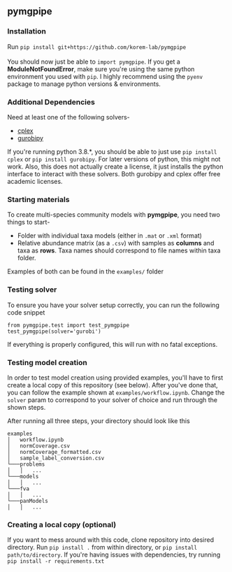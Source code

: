 ## pymgpipe

### Installation
Run `pip install git+https://github.com/korem-lab/pymgpipe`<br/><br/>
You should now just be able to `import pymgpipe`. If you get a **ModuleNotFoundError**, make sure you're using the same python environment you used with `pip`. I highly recommend using the `pyenv` package to manage python versions & environments.


### Additional Dependencies
Need at least one of the following solvers-

-  [cplex](<https://www-01.ibm.com/software/commerce/optimization/cplex-optimizer/>)
-  [gurobipy](<http://www.gurobi.com>)

If you're running python 3.8.*, you should be able to just use `pip install cplex` or `pip install gurobipy`. For later versions of python, this might not work. Also, this does not actually create a license, it just installs the python interface to interact with these solvers. Both gurobipy and cplex offer free academic licenses. 

### Starting materials
To create multi-species community models with **pymgpipe**, you need two things to start-

-  Folder with individual taxa models (either in `.mat` or `.xml` format)
-  Relative abundance matrix (as a `.csv`) with samples as **columns** and taxa as **rows**. Taxa names should correspond to file names within taxa folder.

Examples of both can be found in the  `examples/` folder

### Testing solver
To ensure you have your solver setup correctly, you can run the following code snippet

```
from pymgpipe.test import test_pymgpipe
test_pymgpipe(solver='gurobi')
```
If everything is properly configured, this will run with no fatal exceptions.

### Testing model creation
In order to test model creation using provided examples, you'll have to first create a local copy of this repository (see below). After you've done that, you can follow the example shown at `examples/workflow.ipynb`. Change the `solver` param to correspond to your solver of choice and run through the shown steps.

After running all three steps, your directory should look like this

```
examples
│   workflow.ipynb
│   normCoverage.csv
│   normCoverage_formatted.csv
│   sample_label_conversion.csv
└───problems
│   │   ...
└───models
│   │   ...
└───fva
│   │   ...
└───panModels
│   │   ...
```

### Creating a local copy (optional)
If you want to mess around with this code, clone repository into desired directory. Run `pip install .` from within directory, or `pip install path/to/directory`. If you're having issues with dependencies, try running `pip install -r requirements.txt`
